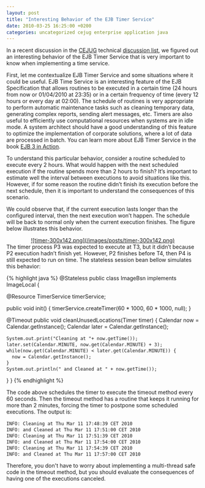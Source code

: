 ```yaml
---
layout: post
title: "Interesting Behavior of the EJB Timer Service"
date: 2010-03-25 16:25:00 +0200
categories: uncategorized cejug enterprise application java
---
```


In a recent discussion in the <a href="http://www.cejug.org/">CEJUG</a> technical <a href="https://cejug.dev.java.net/servlets/SummarizeList?listName=discussao">discussion list</a>, we figured out an interesting behavior of the EJB Timer Service that is very important to know when implementing a time service.

First, let me contextualize EJB Timer Service and some situations where it could be useful. EJB Time Service is an interesting feature of the EJB Specification that allows routines to be executed in a certain time (24 hours from now or 01/04/2010 at 23:35) or in a certain frequency of time (every 12 hours or every day at 02:00). The schedule of routines is very appropriate to perform automatic maintenance tasks such as cleaning temporary data, generating complex reports, sending alert messages, etc. Timers are also useful to efficiently use computational resources when systems are in idle mode. A system architect should have a good understanding of this feature to optimize the implementation of corporate solutions, where a lot of data are processed in batch. You can learn more about EJB Timer Service in the book [EJB 3 in Action](http://www.amazon.com/EJB-3-Action-Debu-Panda/dp/1933988347?ie=UTF8&amp;tag=c03ce-20&amp;link_code=btl&amp;camp=213689&amp;creative=392969").

To understand this particular behavior, consider a routine scheduled to execute every 2 hours. What would happen with the next scheduled execution if the routine spends more than 2 hours to finish? It’s important to estimate well the interval between executions to avoid situations like this. However, if for some reason the routine didn’t finish its execution before the next schedule, then it is important to understand the consequences of this scenario.

We could observe that, if the current execution lasts longer than the configured interval, then the next execution won’t happen. The schedule will be back to normal only when the current execution finishes. The figure below illustrates this behavior.

<div style="clear: both; text-align: center;"><a href="http://69.89.31.239/~hildeber/wp-content/uploads/2010/03/timer.png" style="margin-left: 1em; margin-right: 1em;">![timer-300x142.png](/images/posts/timer-300x142.png)</a></div>
The timer process P3 was expected to execute at T3, but it didn’t because P2 execution hadn’t finish yet. However, P2 finishes before T4, then P4 is still expected to run on time. The stateless session bean bellow simulates this behavior:

{% highlight java %}
@Stateless
public class ImageBsn implements ImageLocal {

  @Resource
  TimerService timerService;

  public void init() {
    timerService.createTimer(60 * 1000, 60 * 1000, null);
  }

  @Timeout
  public void cleanUnusedLocations(Timer timer) {
    Calendar now = Calendar.getInstance();
    Calendar later = Calendar.getInstance();

    System.out.print("Cleaning at "+ now.getTime());
    later.set(Calendar.MINUTE, now.get(Calendar.MINUTE) + 3);
    while(now.get(Calendar.MINUTE) < later.get(Calendar.MINUTE)) {
      now = Calendar.getInstance();
    }
    System.out.println(" and Cleaned at " + now.getTime());
  }
}
{% endhighlight %}

The code above schedules the timer to execute the timeout method every 60 seconds. Then the timeout method has a routine that keeps it running for more than 2 minutes, forcing the timer to postpone some scheduled executions. The output is:

    INFO: Cleaning at Thu Mar 11 17:48:39 CET 2010
    INFO: and Cleaned at Thu Mar 11 17:51:00 CET 2010
    INFO: Cleaning at Thu Mar 11 17:51:39 CET 2010
    INFO: and Cleaned at Thu Mar 11 17:54:00 CET 2010
    INFO: Cleaning at Thu Mar 11 17:54:39 CET 2010
    INFO: and Cleaned at Thu Mar 11 17:57:00 CET 2010

Therefore, you don't have to worry about implementing a multi-thread safe code in the timeout method, but you should evaluate the consequences of having one of the executions canceled.
